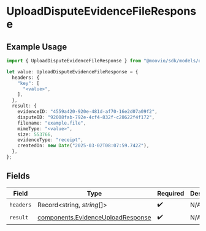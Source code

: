# UploadDisputeEvidenceFileResponse

## Example Usage

```typescript
import { UploadDisputeEvidenceFileResponse } from "@moovio/sdk/models/operations";

let value: UploadDisputeEvidenceFileResponse = {
  headers: {
    "key": [
      "<value>",
    ],
  },
  result: {
    evidenceID: "4559a420-920e-481d-af70-16e2d07a09f2",
    disputeID: "92008fab-792e-4cf4-832f-c28622f4f172",
    filename: "example.file",
    mimeType: "<value>",
    size: 553766,
    evidenceType: "receipt",
    createdOn: new Date("2025-03-02T08:07:59.742Z"),
  },
};
```

## Fields

| Field                                                                                  | Type                                                                                   | Required                                                                               | Description                                                                            |
| -------------------------------------------------------------------------------------- | -------------------------------------------------------------------------------------- | -------------------------------------------------------------------------------------- | -------------------------------------------------------------------------------------- |
| `headers`                                                                              | Record<string, *string*[]>                                                             | :heavy_check_mark:                                                                     | N/A                                                                                    |
| `result`                                                                               | [components.EvidenceUploadResponse](../../models/components/evidenceuploadresponse.md) | :heavy_check_mark:                                                                     | N/A                                                                                    |